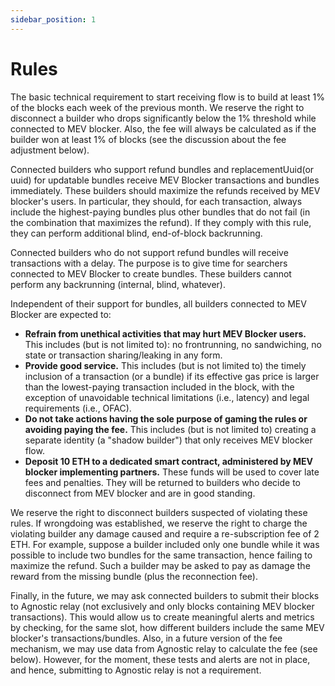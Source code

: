 ```yaml
---
sidebar_position: 1
---
```


# Rules

The basic technical requirement to start receiving flow is to build at least 1% of the blocks each week of the previous month. We reserve the right to disconnect a builder who drops significantly below the 1% threshold while connected to MEV blocker. Also, the fee will always be calculated as if the builder won at least 1% of blocks (see the discussion about the fee adjustment below).

Connected builders who support refund bundles and replacementUuid(or uuid) for updatable bundles receive MEV Blocker transactions and bundles immediately. These builders should maximize the refunds received by MEV blocker's users. In particular, they should, for each transaction, always include the highest-paying bundles plus other bundles that do not fail (in the combination that maximizes the refund). If they comply with this rule, they can perform additional blind, end-of-block backrunning.

Connected builders who do not support refund bundles will receive transactions with a delay. The purpose is to give time for searchers connected to MEV Blocker to create bundles. These builders cannot perform any backrunning (internal, blind, whatever).

Independent of their support for bundles, all builders connected to MEV Blocker are expected to:

- **Refrain from unethical activities that may hurt MEV Blocker users.** This includes (but is not limited to): no frontrunning, no sandwiching, no state or transaction sharing/leaking in any form.
- **Provide good service.** This includes (but is not limited to) the timely inclusion of a transaction (or a bundle) if its effective gas price is larger than the lowest-paying transaction included in the block, with the exception of unavoidable technical limitations (i.e., latency) and legal requirements (i.e., OFAC).
- **Do not take actions having the sole purpose of gaming the rules or avoiding paying the fee.** This includes (but is not limited to) creating a separate identity (a "shadow builder") that only receives MEV blocker flow.
- **Deposit 10 ETH to a dedicated smart contract, administered by MEV blocker implementing partners.** These funds will be used to cover late fees and penalties. They will be returned to builders who decide to disconnect from MEV blocker and are in good standing.

We reserve the right to disconnect builders suspected of violating these rules. If wrongdoing was established, we reserve the right to charge the violating builder any damage caused and require a re-subscription fee of 2 ETH. For example, suppose a builder included only one bundle while it was possible to include two bundles for the same transaction, hence failing to maximize the refund. Such a builder may be asked to pay as damage the reward from the missing bundle (plus the reconnection fee).

Finally, in the future, we may ask connected builders to submit their blocks to Agnostic relay (not exclusively and only blocks containing MEV blocker transactions). This would allow us to create meaningful alerts and metrics by checking, for the same slot, how different builders include the same MEV blocker's transactions/bundles. Also, in a future version of the fee mechanism, we may use data from Agnostic relay to calculate the fee (see below). However, for the moment, these tests and alerts are not in place, and hence, submitting to Agnostic relay is not a requirement.